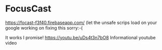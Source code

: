 # FocusCast
https://focast-f3f40.firebaseapp.com/   (let the unsafe scrips load on your google working on fixing this sorry:-(

It works I promise!  https://youtu.be/uDs4t3n7bO8 Informational youtube video
